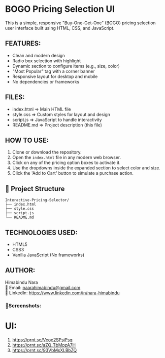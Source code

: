 BOGO Pricing Selection UI
==========================

This is a simple, responsive "Buy-One-Get-One" (BOGO) pricing selection user interface built using HTML, CSS, and JavaScript.

FEATURES:
---------
- Clean and modern design
- Radio box selection with highlight
- Dynamic section to configure items (e.g., size, color)
- "Most Popular" tag with a corner banner
- Responsive layout for desktop and mobile
- No dependencies or frameworks

FILES:
------
- index.html     => Main HTML file
- style.css      => Custom styles for layout and design
- script.js      => JavaScript to handle interactivity
- README.md     => Project description (this file)

HOW TO USE:
-----------
1. Clone or download the repository.
2. Open the `index.html` file in any modern web browser.
3. Click on any of the pricing option boxes to activate it.
4. Use the dropdowns inside the expanded section to select color and size.
5. Click the 'Add to Cart' button to simulate a purchase action.


## 📁 Project Structure

```plaintext
Interactive-Pricing-Selector/
├── index.html
├── style.css
├── script.js
└── README.md
```

TECHNOLOGIES USED:
------------------
- HTML5
- CSS3
- Vanilla JavaScript (No frameworks)

AUTHOR:
-------
Himabindu Nara  
📧 Email: naarahimabindu@gmail.com  
🔗 LinkedIn: https://www.linkedin.com/in/nara-himabindu


### 📸Screenshots:
# UI: 
1. https://prnt.sc/Vcoe2SPsiPsq
2. https://prnt.sc/aZQ_TbMpzA7H
3. https://prnt.sc/93VbMsXLBbZQ
